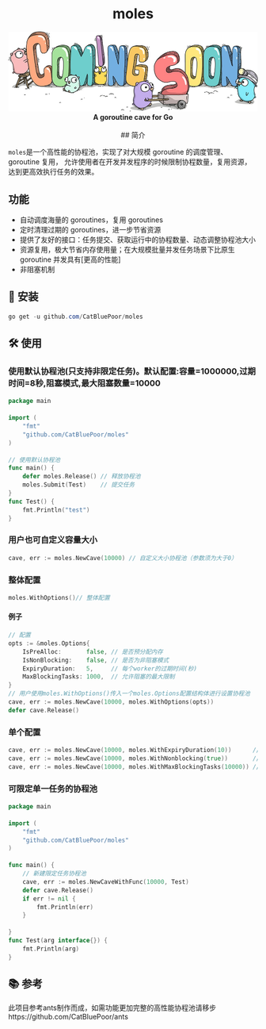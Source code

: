 <h1 align='center'>moles</h1>
<p align="center">
<img src="https://github.com/CatBluePoor/moles/blob/master/picture/moles.jpg"/>
<b>A goroutine cave for Go</b>
<br/><br/>
##  简介

`moles`是一个高性能的协程池，实现了对大规模 goroutine 的调度管理、goroutine 复用，
允许使用者在开发并发程序的时候限制协程数量，复用资源，达到更高效执行任务的效果。

##  功能

- 自动调度海量的 goroutines，复用 goroutines
- 定时清理过期的 goroutines，进一步节省资源
- 提供了友好的接口：任务提交、获取运行中的协程数量、动态调整协程池大小
- 资源复用，极大节省内存使用量；在大规模批量并发任务场景下比原生 goroutine 并发具有[更高的性能]
- 非阻塞机制

## 🧰 安装
``` powershell
go get -u github.com/CatBluePoor/moles
```

## 🛠 使用

### 使用默认协程池(只支持非限定任务)。默认配置:容量=1000000,过期时间=8秒,阻塞模式,最大阻塞数量=10000
```go
package main

import (
	"fmt"
	"github.com/CatBluePoor/moles"
)

// 使用默认协程池
func main() {
	defer moles.Release() // 释放协程池
	moles.Submit(Test)    // 提交任务
}
func Test() {
	fmt.Println("test")
}
```

### 用户也可自定义容量大小
```go
cave, err := moles.NewCave(10000) // 自定义大小协程池（参数须为大于0）
```

### 整体配置
```go
moles.WithOptions()// 整体配置
```
#### 例子
```go
// 配置
opts := &moles.Options{
	IsPreAlloc:       false, // 是否预分配内存
	IsNonBlocking:    false, // 是否为非阻塞模式
	ExpiryDuration:   5,     // 每个worker的过期时间(秒)
	MaxBlockingTasks: 1000,  // 允许阻塞的最大限制
}
// 用户使用moles.WithOptions()传入一个moles.Options配置结构体进行设置协程池
cave, err := moles.NewCave(10000, moles.WithOptions(opts))
defer cave.Release()
```

### 单个配置
```go
cave, err := moles.NewCave(10000, moles.WithExpiryDuration(10))      // 设置worker过期时间
cave, err := moles.NewCave(10000, moles.WithNonblocking(true))       // 设定是否为非阻塞模式
cave, err := moles.NewCave(10000, moles.WithMaxBlockingTasks(10000)) // 设置最大阻塞数量(仅在阻塞模式生效)
```

### 可限定单一任务的协程池
```go
package main

import (
	"fmt"
	"github.com/CatBluePoor/moles"
)

func main() {
	// 新建限定任务协程池
	cave, err := moles.NewCaveWithFunc(10000, Test)
	defer cave.Release()
	if err != nil {
		fmt.Println(err)
	}

}
func Test(arg interface{}) {
	fmt.Println(arg)
}
```

## 📚 参考
此项目参考ants制作而成，如需功能更加完整的高性能协程池请移步https://github.com/CatBluePoor/ants
